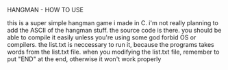 HANGMAN - HOW TO USE

this is a super simple hangman game i made in C. i'm not really planning to add the ASCII of the hangman stuff.
the source code is there. you should be able to compile it easily unless you're using some god forbid OS or compilers.
the list.txt is neccessary to run it, because the programs takes words from the list.txt file. when you modifying the list.txt file, remember to put "END" at the end, otherwise it won't work properly
